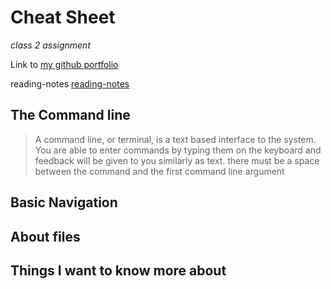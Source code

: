 # Cheat Sheet

*class 2 assignment*

Link to [my github portfolio](https://github.com/burdolski/reading-notes)

reading-notes [reading-notes](https://github.com/burdolski/reading-notes/blob/main/README.md)
 
The Command line
-
>A command line, or terminal, is a text based interface to the system. You are able to enter commands by typing them on the keyboard and feedback will be given to you similarly as text.
>there must be a space between the command and the first command line argument 



Basic Navigation
-


About files
-



## Things I want to know more about
